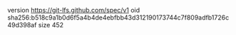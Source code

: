 version https://git-lfs.github.com/spec/v1
oid sha256:b518c9a1b0d6f5a4b4de4ebfbb43d312190173744c7f809adfb1726c49d398af
size 452
